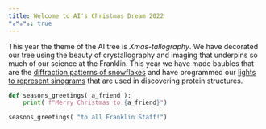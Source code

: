 ```yaml
---
title: Welcome to AI's Christmas Dream 2022
ᴴₒᴴₒᴴₒ: true
---
```


This year the theme of the AI tree is *Xmas-tallography*. We have decorated our tree using the beauty of crystallography and imaging that underpins so much of our science at the Franklin. This year we have made baubles that are the [diffraction patterns of snowflakes](snowflake_diffraction) and have programmed our [lights to represent sinograms](sinogram_lights) that are used in discovering protein structures. 

	

```python
def seasons_greetings( a_friend ):
    print( f"Merry Christmas to {a_friend}")

seasons_greetings( "to all Franklin Staff!")
```
